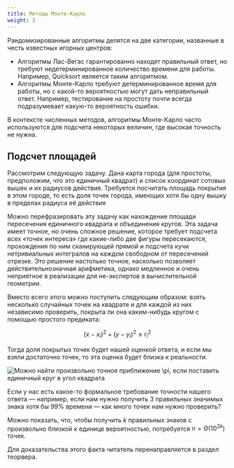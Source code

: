```yaml
---
title: Методы Монте-Карло
weight: 2
---
```


Рандомизированные алгоритмы делятся на две категории, названные в честь известных игорных центров:

- Алгоритмы Лас-Вегас гарантированно находят правильный ответ, но требуют недетерминированное количество времени для работы. Например, Quicksort является таким алгоритмом.
- Алгоритмы Монте-Карло требуют детерминированное время для работы, но с какой-то вероятностью могут дать неправильный ответ. Например, тестирование на простоту почти всегда подразумевает какую-то вероятность ошибки.

В контексте численных методов, алгоритмы Монте-Карло часто используются для подсчета некоторых величин, где высокая точность не нужна.

## Подсчет площадей

Рассмотрим следующую задачу. Дана карта города (для простоты, предположим, что это единичный квадрат) и список координат сотовых вышек и их радиусов действия. Требуется посчитать площадь покрытия в этом городе, то есть доля точек города, имеющих хотя бы одну вышку в пределах радиуса её действия

Можно перефразировать эту задачу как нахождение площади пересечения единичного квадрата и объединения кругов. Эта задача имеет точное, но очень сложное решение, которое требует подсчета всех «точек интереса» где какие-либо две фигуры пересекаются, прохождения по ним сканирующей прямой и подсчета кучи нетривиальных интегралов на каждом свободном от пересечений отрезке. Это решение настолько точное, насколько позволяет действительнозначная арифметика, однако медленное и очень неприятное в реализации для не-экспертов в вычислительной геометрии.

Вместо всего этого можно поступить следующим образом: взять несколько случайных точек на квадрате и для каждой из них независимо проверить, покрыта ли она каким-нибудь кругом с помощью простого предиката:

$$
(x-x_i)^2 + (y-y_i)^2 \leq r_i^2
$$

Тогда доля покрытых точек будет нашей оценкой ответа, и если мы взяли достаточно точек, то эта оценка будет близка к реальности.

![Можно найти произвольно точное приближение $\pi$, если поставить единичный круг в угол квадрата](../img/monte-carlo.gif)

Если у нас есть какое-то формальное требование точности нашего ответа — например, если нам нужно получить 3 правильных значимых знака хотя бы 99% времени — как много точек нам нужно проверить?

Можно показать, что, чтобы получить $k$ правильных знаков с произвольно близкой к единице вероятностью, потребуется $n = \Theta(10^{2k})$ точек.

Для доказательства этого факта читатель перенаправляется в раздел теорвера.
